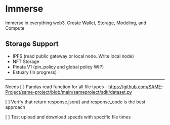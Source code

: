# Immerse
Immerse in everything web3. Create Wallet, Storage, Modeling, and Compute


## Storage Support
* IPFS (read public gateway or local node. Write local node)
* NFT Storage
* Pinata V1 (pin_policy and global policy WIP)
* Estuary (In progress)

______
Needs
[ ] Pandas read function for all file types - https://github.com/SAME-Project/same-project/blob/main/sameproject/sdk/dataset.py

[ ] Verify that return response.json() and response_code is the best approach

[ ] Test upload and download speeds with specific file times
